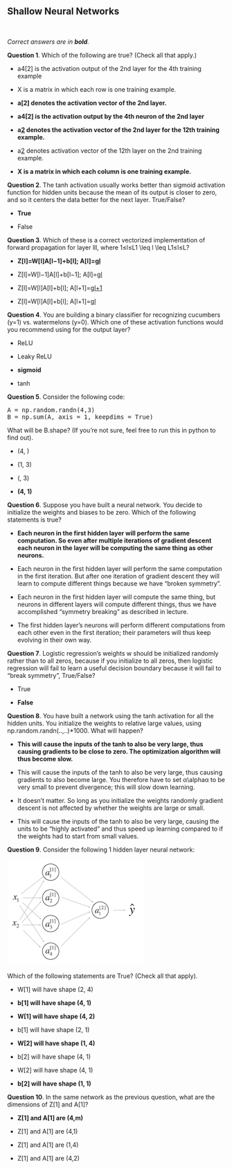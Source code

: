## Shallow Neural Networks
<br>

_Correct answers are in **bold**._
<br>


**Question 1**. Which of the following are true? (Check all that apply.)

* a4[2]​ is the activation output of the 2nd layer for the 4th training example

* X is a matrix in which each row is one training example.

* **a[2] denotes the activation vector of the 2nd layer.**

* **a4[2]​ is the activation output by the 4th neuron of the 2nd layer**

* **a[2](12) denotes the activation vector of the 2nd layer for the 12th training example.**

* a[2](12) denotes activation vector of the 12th layer on the 2nd training example.

* **X is a matrix in which each column is one training example.**


**Question 2**. The tanh activation usually works better than sigmoid activation function for hidden units because the mean of its output is closer to zero, and so it centers the data better for the next layer. True/False?

* **True**

* False


**Question 3**. Which of these is a correct vectorized implementation of forward propagation for layer lll, where 1≤l≤L1 \leq l \leq L1≤l≤L?

* **Z[l]=W[l]A[l−1]+b[l]; A[l]=g[l](Z[l])**

* Z[l]=W[l−1]A[l]+b[l−1]; A[l]=g[l](Z[l])

* Z[l]=W[l]A[l]+b[l]; A[l+1]=g[l+1](Z[l])

* Z[l]=W[l]A[l]+b[l]; A[l+1]=g[l](Z[l])


**Question 4**. You are building a binary classifier for recognizing cucumbers (y=1) vs. watermelons (y=0). Which one of these activation functions would you recommend using for the output layer?

* ReLU

* Leaky ReLU

* **sigmoid**

* tanh


**Question 5**. Consider the following code:
<pre>
A = np.random.randn(4,3)
B = np.sum(A, axis = 1, keepdims = True)
</pre>
What will be B.shape? (If you’re not sure, feel free to run this in python to find out).

* (4, )

* (1, 3)

* (, 3)

* **(4, 1)**


**Question 6**. Suppose you have built a neural network. You decide to initialize the weights and biases to be zero. Which of the following statements is true?

* **Each neuron in the first hidden layer will perform the same computation. So even after multiple iterations of gradient descent each neuron in the layer will be computing the same thing as other neurons.**

* Each neuron in the first hidden layer will perform the same computation in the first iteration. But after one iteration of gradient descent they will learn to compute different things because we have “broken symmetry”.

* Each neuron in the first hidden layer will compute the same thing, but neurons in different layers will compute different things, thus we have accomplished “symmetry breaking” as described in lecture.

* The first hidden layer’s neurons will perform different computations from each other even in the first iteration; their parameters will thus keep evolving in their own way.


**Question 7**. Logistic regression’s weights w should be initialized randomly rather than to all zeros, because if you initialize to all zeros, then logistic regression will fail to learn a useful decision boundary because it will fail to “break symmetry”, True/False?

* True

* **False**


**Question 8**. You have built a network using the tanh activation for all the hidden units. You initialize the weights to relative large values, using np.random.randn(..,..)*1000. What will happen?

* **This will cause the inputs of the tanh to also be very large, thus causing gradients to be close to zero. The optimization algorithm will thus become slow.**

* This will cause the inputs of the tanh to also be very large, thus causing gradients to also become large. You therefore have to set α\alphaα to be very small to prevent divergence; this will slow down learning.

* It doesn’t matter. So long as you initialize the weights randomly gradient descent is not affected by whether the weights are large or small.

* This will cause the inputs of the tanh to also be very large, causing the units to be “highly activated” and thus speed up learning compared to if the weights had to start from small values.


**Question 9**. Consider the following 1 hidden layer neural network:

![](images/w3question9.png)

Which of the following statements are True? (Check all that apply).

* W[1] will have shape (2, 4)

* **b[1] will have shape (4, 1)**

* **W[1] will have shape (4, 2)**

* b[1] will have shape (2, 1)

* **W[2] will have shape (1, 4)**

* b[2] will have shape (4, 1)

* W[2] will have shape (4, 1)

* **b[2] will have shape (1, 1)**


**Question 10**. In the same network as the previous question, what are the dimensions of Z[1] and A[1]?

* **Z[1] and A[1] are (4,m)**

* Z[1] and A[1] are (4,1)

* Z[1] and A[1] are (1,4)

* Z[1] and A[1] are (4,2)

